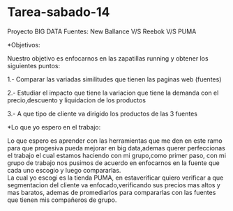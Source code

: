 # Tarea-sabado-14
Proyecto BIG DATA
Fuentes: New Ballance V/S Reebok V/S PUMA

*Objetivos: 

Nuestro objetivo es enfocarnos en las zapatillas running y obtener los siguientes puntos: 

1.- Comparar las variadas similitudes que tienen las paginas web (fuentes)

2.- Estudiar el impacto que tiene la variacion que tiene la demanda con el precio,descuento y liquidacion de los productos

3.- A que tipo de cliente va dirigido los productos de las 3 fuentes

*Lo que yo espero en el trabajo:

Lo que espero es aprender con las herramientas que me den en este ramo para que progesiva pueda mejorar en big data,ademas querer perfeccionas el trabajo el cual estamos haciendo con mi grupo,como primer paso, con mi grupo de trabajo nos pusimos de acuerdo en enfocarnos en la fuente que cada uno escogio y luego compararlas.  
La cual yo escogi es la tienda PUMA, en estaverificar quiero verificar a que segmentacion del cliente va enfocado,verificando sus precios mas altos y mas baratos, ademas de promediarlos para compararlas con las fuentes que tienen mis compañeros de grupo.



